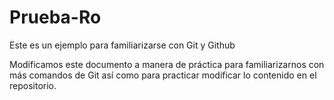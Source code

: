 # Prueba-Ro
Este es un ejemplo para familiarizarse con Git y Github

Modificamos este documento a manera de práctica para familiarizarnos con más
comandos de Git así como para practicar modificar lo contenido en el 
repositorio.
